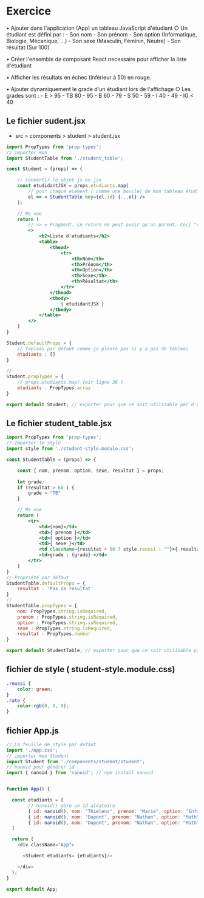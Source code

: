 # Exercice

• Ajouter dans l'application (App) un tableau JavaScript d'étudiant
	○ Un étudiant est défini par :
		- Son nom
		- Son prénom
		- Son option 	(Informatique, Biologie, Mécanique, ...)
		- Son sexe  	(Masculin, Féminin, Neutre)
		- Son résultat	(Sur 100)

• Créer l'ensemble de composant React necessaire pour afficher la liste d'étudiant

• Afficher les résultats en échec (inférieur à 50) en rouge.

• Ajouter dynamiquement le grade d'un étudiant lors de l'affichage
	○ Les grades sont :
		- E 	> 95
		- TB 	80 - 95
		- B 	60 - 79
		- S 	50 - 59
		- I 	40 - 49
		- IG 	< 40

## Le fichier sudent.jsx

- src > components > student > student.jsx

```jsx
import PropTypes from 'prop-types';
// importer mon 
import StudentTable from './student_table';

const Student = (props) => {

    // convertir le objet js en jsx
    const etudidantJSX = props.etudiants.map(
        // pour chaque element ( comme une boucle) de mon tableau étudiants => clé unique
        el => < StudentTable key={el.id} {...el} />
    );

    // Ma vue
    return (
        // <> = Fragment. Le return ne peut avoir qu'un parent. Ceci "remplace" la div
        <>
            <h2>Liste d'atudiants</h2>
            <table>
                <thead>
                    <tr>
                        <th>Nom</th>
                        <th>Prénom</th>
                        <th>Option</th>
                        <th>Sexe</th>
                        <th>Résultat</th>
                    </tr>
                </thead>
                <tbody>
                    { etudidantJSX }
                </tbody>
            </table>
        </>
    )
}

Student.defaultProps = {
    // tableau par défaut comme ça plente pas si y a pas de tableau
    etudiants : []
}

// 
Student.propTypes = {
    // props.etudiants.map( voir ligne 36 )
    etudiants : PropTypes.array
}

export default Student; // exporter pour que ce soit utilisable par d'autres fichiers
```

## Le fichier student_table.jsx

```jsx
import PropTypes from 'prop-types';
// Importer le style
import style from './student-style.module.css';

const StudentTable = (props) => {

    const { nom, prenom, option, sexe, resultat } = props;
    
    let grade;
    if (resultat > 60 ) {
        grade = "TB"
    }

    // Ma vue
    return (
        <tr>
            <td>{nom}</td>
            <td>{ prenom }</td>
            <td>{ option }</td>
            <td>{ sexe }</td>
            <td className={resultat > 50 ? style.reussi : ""}>{ resultat }</td>
            <td>grade : {grade} </td>
        </tr> 
    )
}
// Propriété par défaut
StudentTable.defaultProps = {
    resultat : 'Pas de résultat'
}
// 
StudentTable.propTypes = {
    nom: PropTypes.string.isRequired,
    prenom : PropTypes.string.isRequired,
    option : PropTypes.string.isRequired,
    sexe : PropTypes.string.isRequired, 
    resultat : PropTypes.number  
}

export default StudentTable; // exporter pour que ce soit utilisable par d'autres fichiers
```

## fichier de style ( student-style.module.css)

```css
.reussi {
    color: green;
}
.rate {
    color:rgb(0, 0, 0);
}
```

## fichier App.js

```js
// La feuille de style par defaut
import './App.css';
// importer mon Student
import Student from './components/student/student';
// nanoid pour générer id
import { nanoid } from 'nanoid'; // npm install nanoid


function App() {

  const etudiants = [
        // nanoid() gère un id aléatoire
        { id: nanoid(), nom: "Thielens", prenom: "Marie", option: "Informatique", sexe: "Feminin", resultat: 72},
        { id: nanoid(), nom: "Dupont", prenom: "Nathan", option: "Math", sexe: "Masculin", resultat: 82},
        { id: nanoid(), nom: "Dupont", prenom: "Nathan", option: "Math", sexe: "Masculin"}
  ]

  return (
    <div className="App">

      <Student etudiants= {etudiants}/>

    </div>
  );
}

export default App;
```